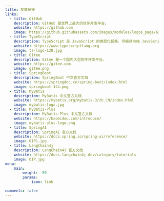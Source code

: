```yaml
---
title: 友情链接
links:
  - title: GitHub
    description: GitHub 是世界上最大的软件开发平台。
    website: https://github.com
    image: https://github.githubassets.com/images/modules/logos_page/GitHub-Mark.png
  - title: TypeScript
    description: TypeScript 是 JavaScript 的类型化超集，可编译为纯 JavaScript。
    website: https://www.typescriptlang.org
    image: ts-logo-128.jpg
  - title: Gitee
    description: Gitee 是一个国内大型软件开发平台。
    website: https://gitee.com
    image: gitee.png
  - title: SpringBoot
    description: SpringBoot 中文官方文档
    website: https://springdoc.cn/spring-boot/index.html
    image: springboot-144.png
  - title: MyBatis
    description: MyBatis 中文官方文档
    website: https://mybatis.org/mybatis-3/zh_CN/index.html
    image: mybatis-logo.jpg
  - title: MyBatis-Plus
    description: MyBatis-Plus 中文官方文档
    website: https://baomidou.com/introduce/
    image: mybatis-plus-logo.png
  - title: SpringAI
    description: SpringAI 官方文档
    website: https://docs.spring.io/spring-ai/reference/
    image: OIP1.jpg
  - title: LangChain4j
    description: LangChain4j 官方文档
    website: https://docs.langchain4j.dev/category/tutorials
    image: OIP.jpg
menu:
    main: 
        weight: -50
        params:
            icon: link

comments: false
---
```





